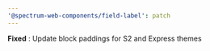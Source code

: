```yaml
---
'@spectrum-web-components/field-label': patch
---
```


**Fixed** : Update block paddings for S2 and Express themes

